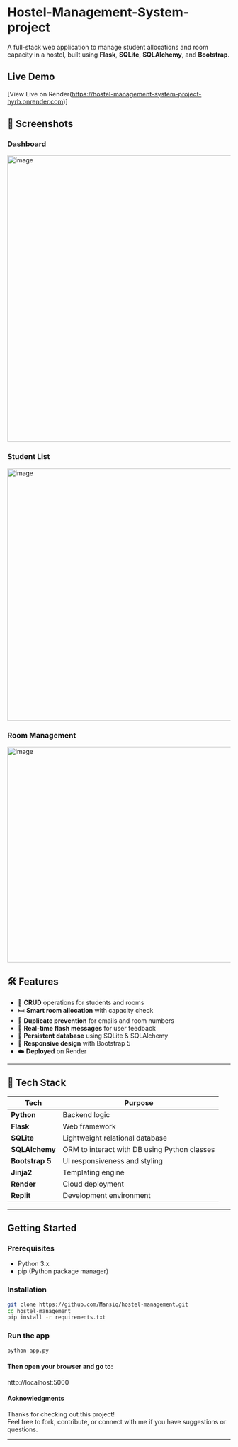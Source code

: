 # Hostel-Management-System-project
A full-stack web application to manage student allocations and room capacity in a hostel, built using **Flask**, **SQLite**, **SQLAlchemy**, and **Bootstrap**.

## Live Demo
[View Live on Render(https://hostel-management-system-project-hyrb.onrender.com)]
## 📸 Screenshots
### Dashboard
<img width="1366" height="646" alt="image" src="https://github.com/user-attachments/assets/8fc17d38-b435-4b24-af77-a593076af923" />

### Student List
<img width="1366" height="569" alt="image" src="https://github.com/user-attachments/assets/ac3e02fc-8bb0-4fb5-98bf-c2587d1f58e5" />

### Room Management
<img width="1366" height="486" alt="image" src="https://github.com/user-attachments/assets/21ee4410-d1d3-46dc-8820-1c34e0c24885" />

## 🛠️ Features
- 🔁 **CRUD** operations for students and rooms
- 🛏️ **Smart room allocation** with capacity check
- 🚫 **Duplicate prevention** for emails and room numbers
- 🧠 **Real-time flash messages** for user feedback
- 💾 **Persistent database** using SQLite & SQLAlchemy
- 📱 **Responsive design** with Bootstrap 5
- ☁️ **Deployed** on Render
  
---

## 🔧 Tech Stack

| Tech | Purpose |
|------|---------|
| **Python** | Backend logic |
| **Flask** | Web framework |
| **SQLite** | Lightweight relational database |
| **SQLAlchemy** | ORM to interact with DB using Python classes |
| **Bootstrap 5** | UI responsiveness and styling |
| **Jinja2** | Templating engine |
| **Render** | Cloud deployment |
| **Replit** | Development environment |

---

## Getting Started

###  Prerequisites
- Python 3.x
- pip (Python package manager)
###  Installation
```bash
git clone https://github.com/Mansiq/hostel-management.git
cd hostel-management
pip install -r requirements.txt
```
### Run the app
```bash
python app.py
```
#### Then open your browser and go to:
http://localhost:5000

#### Acknowledgments

Thanks for checking out this project!  
Feel free to fork, contribute, or connect with me if you have suggestions or questions.

---
